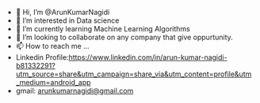 - 👋 Hi, I’m @ArunKumarNagidi
- 👀 I’m interested in Data science
- 🌱 I’m currently learning Machine Learning Algorithms
- 💞️ I’m looking to collaborate on any company that give oppurtunity.
- 📫 How to reach me ...
-    Linkedin Profile:https://www.linkedin.com/in/arun-kumar-nagidi-b81332291?utm_source=share&utm_campaign=share_via&utm_content=profile&utm_medium=android_app
-    gmail: arunkumarnagidi@gmail.com
<!---
ArunKumarNagidi/ArunKumarNagidi is a ✨ special ✨ repository because its `README.md` (this file) appears on your GitHub profile.
You can click the Preview link to take a look at your changes.
--->
